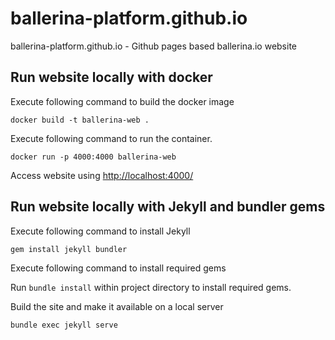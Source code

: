# ballerina-platform.github.io

ballerina-platform.github.io - Github pages based ballerina.io website

## Run website locally with docker

Execute following command to build the docker image

```shell
docker build -t ballerina-web . 
```

Execute following command to run the container.

```shell
docker run -p 4000:4000 ballerina-web
```

Access website using <http://localhost:4000/>

## Run website locally with Jekyll and bundler gems

Execute following command to install Jekyll

```shell
gem install jekyll bundler
```

Execute following command to install required gems

Run `bundle install` within project directory to install required gems.

Build the site and make it available on a local server

```shell
bundle exec jekyll serve
```

